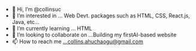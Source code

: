 - 👋 Hi, I’m @collinsuc
- 👀 I’m interested in ... Web Devt. packages such as HTML, CSS, React.js, Java, etc...
- 🌱 I’m currently learning ... HTML
- 💞️ I’m looking to collaborate on ...Building my firstAI-based website
- 📫 How to reach me ...collins.ahuchaogu@gmail.com

<!---
collinsuc/collinsuc is a ✨ special ✨ repository because its `README.md` (this file) appears on your GitHub profile.
You can click the Preview link to take a look at your changes.
--->
